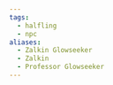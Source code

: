 ```yaml
---
tags:
  - halfling
  - npc
aliases:
  - Zalkin Glowseeker
  - Zalkin
  - Professor Glowseeker
---
```

